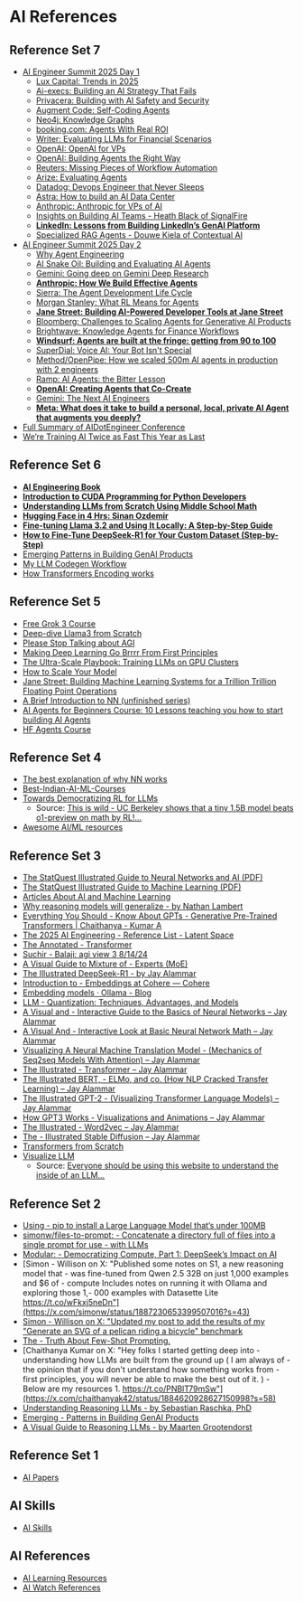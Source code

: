 # AI References

## Reference Set 7 
- [AI Engineer Summit 2025 Day 1](https://www.youtube.com/watch?v=L89GzWEILkM)
  - [Lux Capital: Trends in 2025](https://www.youtube.com/watch?v=L89GzWEILkM&t=1040s)
  - [Ai-execs: Building an AI Strategy That Fails](https://www.youtube.com/watch?v=L89GzWEILkM&t=2111s)
  - [Privacera: Building with AI Safety and Security](https://www.youtube.com/watch?v=L89GzWEILkM&t=3125s)
  - [Augment Code: Self-Coding Agents](https://www.youtube.com/watch?v=L89GzWEILkM&t=4207s)
  - [Neo4j: Knowledge Graphs](https://www.youtube.com/watch?v=L89GzWEILkM&t=7652s)
  - [booking.com: Agents With Real ROI](https://www.youtube.com/watch?v=L89GzWEILkM&t=8907s)
  - [Writer: Evaluating LLMs for Financial Scenarios](https://www.youtube.com/watch?v=L89GzWEILkM&t=10171s)
  - [OpenAI: OpenAI for VPs](https://www.youtube.com/watch?v=L89GzWEILkM&t=10894s)
  - [OpenAI: Building Agents the Right Way](https://www.youtube.com/watch?v=L89GzWEILkM&t=11387s)
  - [Reuters:  Missing Pieces of Workflow Automation](https://www.youtube.com/watch?v=L89GzWEILkM&t=17489s)
  - [Arize: Evaluating Agents](https://www.youtube.com/watch?v=L89GzWEILkM&t=18367s)
  - [Datadog: Devops Engineer that Never Sleeps](https://www.youtube.com/watch?v=L89GzWEILkM&t=19693s)
  - [Astra: How to build an AI Data Center](https://www.youtube.com/watch?v=L89GzWEILkM&t=20681s)
  - [Anthropic: Anthropic for VPs of AI](https://www.youtube.com/watch?v=L89GzWEILkM&t=22058s)
  - [Insights on Building AI Teams - Heath Black of SignalFire](https://www.youtube.com/watch?v=L89GzWEILkM&t=25540s)
  - **[LinkedIn: Lessons from Building LinkedIn’s GenAI Platform](https://www.youtube.com/watch?v=L89GzWEILkM&t=26767s)**
  - [Specialized RAG Agents - Douwe Kiela of Contextual AI](https://www.youtube.com/watch?v=L89GzWEILkM&t=27831s)
- [AI Engineer Summit 2025 Day 2](https://www.youtube.com/watch?v=D7BzTxVVMuw)
  - [Why Agent Engineering](https://www.youtube.com/watch?v=D7BzTxVVMuw&t=936s)
  - [AI Snake Oil: Building and Evaluating AI Agents](https://www.youtube.com/watch?v=D7BzTxVVMuw&t=1643s)
  - [Gemini: Going deep on Gemini Deep Research](https://www.youtube.com/watch?v=D7BzTxVVMuw&t=2837s)
  - **[Anthropic: How We Build Effective Agents](https://www.youtube.com/watch?v=D7BzTxVVMuw&t=3743s)**
  - [Sierra: The Agent Development Life Cycle](https://www.youtube.com/watch?v=D7BzTxVVMuw&t=4650s)
  - [Morgan Stanley: What RL Means for Agents](https://www.youtube.com/watch?v=D7BzTxVVMuw&t=5767s)
  - **[Jane Street: Building AI-Powered Developer Tools at Jane Street](https://www.youtube.com/watch?v=D7BzTxVVMuw&t=10419s)**
  - [Bloomberg: Challenges to Scaling Agents for Generative AI Products](https://www.youtube.com/watch?v=D7BzTxVVMuw&t=11451s)
  - [Brightwave: Knowledge Agents for Finance Workflows](https://www.youtube.com/watch?v=D7BzTxVVMuw&t=12629s)
  - **[Windsurf:  Agents are built at the fringe: getting from 90 to 100](https://www.youtube.com/watch?v=D7BzTxVVMuw&t=18454s)**
  - [SuperDial: Voice AI: Your Bot Isn't Special](https://www.youtube.com/watch?v=D7BzTxVVMuw&t=20819s)
  - [Method/OpenPipe: How we scaled 500m AI agents in production with 2 engineers](https://www.youtube.com/watch?v=D7BzTxVVMuw&t=19686s)
  - [Ramp: AI Agents: the Bitter Lesson](https://www.youtube.com/watch?v=D7BzTxVVMuw&t=21972s)
  - **[OpenAI: Creating Agents that Co-Create](https://www.youtube.com/watch?v=D7BzTxVVMuw&t=25593s)**
  - [Gemini: The Next AI Engineers](https://www.youtube.com/watch?v=D7BzTxVVMuw&t=27048s)
  - **[Meta: What does it take to build a personal, local, private AI Agent that augments you deeply?](https://www.youtube.com/watch?v=D7BzTxVVMuw&t=28346s)**
- [Full Summary of AIDotEngineer Conference](https://x.com/matijagrcic/status/1893251390765420916?s=58)
- [We’re Training AI Twice as Fast This Year as Last](https://spectrum.ieee.org/mlperf-rankings-2022)

## Reference Set 6
- **[AI Engineering Book](https://learning.oreilly.com/library/view/ai-engineering/9781098166298/ch01.html)**
- **[Introduction to CUDA Programming for Python Developers](https://www.pyspur.dev/blog/introduction_cuda_programming)**
- **[Understanding LLMs from Scratch Using Middle School Math](https://towardsdatascience.com/understanding-llms-from-scratch-using-middle-school-math-e602d27ec876/)**
- **[Hugging Face in 4 Hrs: Sinan Ozdemir](https://learning.oreilly.com/live-events/hugging-face-in-4-hours/0790145056533/0642572012958/)**
- **[Fine-tuning Llama 3.2 and Using It Locally: A Step-by-Step Guide](https://www.datacamp.com/tutorial/fine-tuning-llama-3-2)**
- **[How to Fine-Tune DeepSeek-R1 for Your Custom Dataset (Step-by-Step)](https://www.kdnuggets.com/how-to-fine-tune-deepseek-r1-custom-dataset)**
- [Emerging Patterns in Building GenAI Products](https://martinfowler.com/articles/gen-ai-patterns/#guardrails)
- [My LLM Codegen Workflow](https://harper.blog/2025/02/16/my-llm-codegen-workflow-atm/)
- [How Transformers Encoding works](https://x.com/khant_dev/status/1893172529730330938)

## Reference Set 5
- [Free Grok 3 Course](https://video.twimg.com/amplify_video/1892853833799520258/vid/avc1/1280x720/gFCX3hRJfY0JCEzW.mp4?tag=14)
- [Deep-dive Llama3 from Scratch](https://github.com/therealoliver/Deepdive-llama3-from-scratch?tab=readme-ov-file)
- [Please Stop Talking about AGI](https://substack.com/home/post/p-157633768)
- [Making Deep Learning Go Brrrr From First Principles](https://horace.io/brrr_intro.html)
- [The Ultra-Scale Playbook: Training LLMs on GPU Clusters](https://huggingface.co/spaces/nanotron/ultrascale-playbook)
- [How to Scale Your Model ](https://jax-ml.github.io/scaling-book/)
- [Jane Street: Building Machine Learning Systems for a Trillion Trillion Floating Point Operations](https://www.youtube.com/watch?v=139UPjoq7Kw)
- [A Brief Introduction to NN (unfinished series)](https://www.youtube.com/watch?v=bVQUSndDllU&t=3s)
- [AI Agents for Beginners Course: 10 Lessons teaching you how to start building AI Agents](https://devblogs.microsoft.com/semantic-kernel/ai-agents-for-beginners-course-10-lessons-teaching-you-how-to-start-building-ai-agents/)
- [HF Agents Course](https://huggingface.co/learn/agents-course/unit0/introduction)


## Reference Set 4
- [The best explanation of why NN works](https://x.com/jxmnop/status/1889395446340272271?s=43)
- [Best-Indian-AI-ML-Courses](https://github.com/AniruddhaChattopadhyay/Best-Indian-AI-ML-Courses?tab=readme-ov-file)
- [Towards Democratizing RL for LLMs](https://pretty-radio-b75.notion.site/DeepScaleR-Surpassing-O1-Preview-with-a-1-5B-Model-by-Scaling-RL-19681902c1468005bed8ca303013a4e2)
  - Source: [This is wild - UC Berkeley shows that a tiny 1.5B model beats o1-preview on math by RL!...](https://x.com/Yuchenj_UW/status/1889387582066401461)
- [Awesome AI/ML resources](https://github.com/armankhondker/awesome-ai-ml-resources)

## Reference Set 3
- [The StatQuest Illustrated Guide to Neural Networks and AI (PDF)](https://statquest.gumroad.com/l/kihdi)
- [The StatQuest Illustrated Guide to Machine Learning (PDF)](https://statquest.gumroad.com/l/wvtmc)
- [Articles About AI and Machine Learning](https://thelmbook.com/articles/#!./DeepSeek-R1.md)
- [Why reasoning models will generalize - by Nathan Lambert](https://www.interconnects.ai/p/why-reasoning-models-will-generalize)
- [Everything You Should - Know About GPTs - Generative Pre-Trained Transformers | Chaithanya - Kumar A](https://chaithanyak.com/machine/learning/2024/03/21/everything-you-need-to-know-about-gpts.html)
- [The 2025 AI Engineering - Reference List - Latent Space](https://www.latent.space/p/2025-papers)
- [The Annotated - Transformer](https://nlp.seas.harvard.edu/annotated-transformer/)
- [Suchir - Balaji: agi view 3 8/14/24](https://docs.google.com/document/d/1ItRqrpgQHJ05rQx0zc26t1_NgpUcw3znwTWpXxqH8uI/mobilebasic)
- [A Visual Guide to Mixture of - Experts (MoE)](https://newsletter.maartengrootendorst.com/p/a-visual-guide-to-mixture-of-experts)
- [The Illustrated DeepSeek-R1 - by Jay Alammar](https://newsletter.languagemodels.co/p/the-illustrated-deepseek-r1)
- [Introduction to - Embeddings at Cohere — Cohere](https://docs.cohere.com/v2/docs/embeddings)
- [Embedding models · Ollama - Blog](https://ollama.com/blog/embedding-models)
- [LLM - Quantization: Techniques, Advantages, and Models](https://www.tensorops.ai/post/what-are-quantized-llms)
- [A Visual and - Interactive Guide to the Basics of Neural Networks – Jay Alammar](https://jalammar.github.io/visual-interactive-guide-basics-neural-networks/)
- [A Visual And - Interactive Look at Basic Neural Network Math – Jay Alammar](https://jalammar.github.io/feedforward-neural-networks-visual-interactive/)
- [Visualizing A Neural Machine Translation Model - (Mechanics of Seq2seq Models With Attention) – Jay Alammar](https://jalammar.github.io/visualizing-neural-machine-translation-mechanics-of-seq2seq-models-with-attention/)
- [The Illustrated - Transformer – Jay Alammar](https://jalammar.github.io/illustrated-transformer/)
- [The Illustrated BERT, - ELMo, and co. (How NLP Cracked Transfer Learning) – Jay Alammar](https://jalammar.github.io/illustrated-bert/)
- [The Illustrated GPT-2 - (Visualizing Transformer Language Models) – Jay Alammar](https://jalammar.github.io/illustrated-gpt2/)
- [How GPT3 Works - Visualizations and Animations – Jay Alammar](https://jalammar.github.io/how-gpt3-works-visualizations-animations/)
- [The Illustrated - Word2vec – Jay Alammar](https://jalammar.github.io/illustrated-word2vec/)
- [The - Illustrated Stable Diffusion – Jay Alammar](https://jalammar.github.io/illustrated-stable-diffusion/)
- [Transformers from Scratch](https://www.brandonrohrer.com/transformers)
- [Visualize LLM](https://t.co/DPH5wBte2D)
  - Source: [Everyone should be using this website to understand the inside of an LLM...](https://x.com/deedydas/status/1889511316903411894?s=43)

## Reference Set 2
- [Using - pip to install a Large Language Model that’s under 100MB](https://simonwillison.net/2025/Feb/7/pip-install-llm-smollm2/)
- [simonw/files-to-prompt: - Concatenate a directory full of files into a single prompt for use - with LLMs](https://github.com/simonw/files-to-prompt)
- [Modular: - Democratizing Compute, Part 1: DeepSeek’s Impact on AI](https://www.modular.com/blog/democratizing-compute-part-1-deepseeks-impact-on-ai)
- [Simon - Willison on X: "Published some notes on S1, a new reasoning model that - was fine-tuned from Qwen 2.5 32B on just 1,000 examples and $6 of - compute Includes notes on running it with Ollama and exploring those 1,- 000 examples with Datasette Lite https://t.co/wFkxj5neDn"](https://x.com/simonw/status/1887230653399507016?s=43)
- [Simon - Willison on X: "Updated my post to add the results of my "Generate an SVG of a pelican riding a bicycle" benchmark](https://x.com/simonw/status/1887198978334482514?s=43)
- [The - Truth About Few-Shot Prompting.](https://www.lycee.ai/blog/the-truth-about-few-shot-prompting)
- [Chaithanya Kumar on X: "Hey folks I started getting deep into - understanding how LLMs are built from the ground up ( I am always of - the opinion that if you don't understand how something works from - first principles, you will never be able to make the best out of it. ) - Below are my resources 1. https://t.co/PNBlT79mSw"](https://x.com/chaithanyak42/status/1884620928627150998?s=58)
- [Understanding Reasoning LLMs - by Sebastian Raschka, PhD](https://magazine.sebastianraschka.com/p/understanding-reasoning-llms)
- [Emerging - Patterns in Building GenAI Products](https://martinfowler.com/articles/gen-ai-patterns/#rag)
- [A Visual Guide to Reasoning LLMs - by Maarten Grootendorst](https://newsletter.maartengrootendorst.com/p/a-visual-guide-to-reasoning-llms)

## Reference Set 1
- [AI Papers](https://www.dropbox.com/scl/fo/2iah7adye9yx70u1keubq/AJ6c0z7Q5y4ZYVZOKmstO6o?rlkey=nq9w9fjx8wb71qi09gf03g45a&e=1&st=s437yxm3&dl=0)

## AI Skills
- [AI Skills](https://github.com/indrayam/ai-nerd-notes)

## AI References
- [AI Learning Resources](https://github.com/indrayam/ai-nerd-notes/blob/main/AI-Learning-Resources.md)
- [AI Watch References](https://github.com/indrayam/ai-nerd-notes/blob/main/AI-Watch-References.md)

